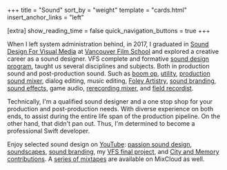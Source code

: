 +++
title = "Sound"
sort_by = "weight"
template = "cards.html"
insert_anchor_links = "left"

[extra]
show_reading_time = false
quick_navigation_buttons = true
+++

When I left system administration behind, in 2017, I graduated in [Sound Design
For Visual Media](https://vfs.edu/programs/sound-design) at [Vancouver Film
School](https://vfs.edu/about-vfs) and explored a creative career as a sound
designer. VFS complete and formative [sound design
program](https://vfs.edu/programs/sound-design), taught us several disciplines
and subjects. Both in production sound and post-production sound. Such as [boom
op](https://en.wikipedia.org/wiki/Boom_operator_(media)),
[utility](https://en.wikipedia.org/wiki/Utility_sound_technician), [production
sound mixer](https://en.wikipedia.org/wiki/Production_sound_mixer), dialog
editing, music editing, [Foley
Artistry](https://en.wikipedia.org/wiki/Foley_(filmmaking)), [sound
branding](https://en.wikipedia.org/wiki/Sound_trademark), [sound
effects](https://en.wikipedia.org/wiki/Sound_design), game audio, [rerecording
mixer](https://en.wikipedia.org/wiki/Re-recording_mixer), and [field
recordist](https://en.wikipedia.org/wiki/Field_recording).

Technically, I'm a qualified sound designer and a one stop shop for your
production and post-production needs. With diverse experience on both ends, to
assist during the entire life span of the production pipeline. On the other
hand, that didn't pan out. Thus, I'm determined to become a professional Swift
developer.

Enjoy selected sound design on
[YouTube](https://www.youtube.com/@andreacfromtheapp): [passion sound
design](https://youtu.be/Pe_GcG-kgIs),
[soundscapes](https://youtu.be/Chc5-9eZxjY), [sound
branding](https://youtu.be/a5B9hjPTRmk), my [VFS final
project](https://youtu.be/J-zkijb-IAo), and [City and Memory
contributions](https://youtu.be/678I94EFMe0). A [series of
mixtapes](https://www.mixcloud.com/gentlewash/playlists/ispirazione/) are
available on MixCloud as well.
